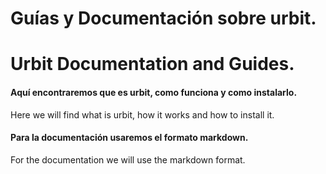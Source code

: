 # Guías y Documentación sobre urbit.
# Urbit Documentation and Guides.

#### Aquí encontraremos que es urbit, como funciona y como instalarlo. 

Here we will find what is urbit, how it works and how to install it.

#### Para la documentación usaremos el formato markdown.

For the documentation we will use the markdown format.